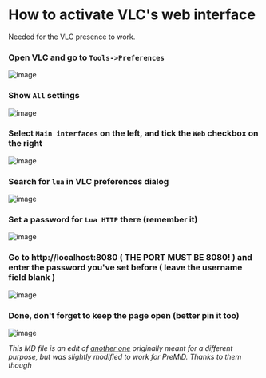 # How to activate VLC's web interface
Needed for the VLC presence to work.

### Open VLC and go to `Tools->Preferences`
![image](https://doomlord.s-ul.eu/Hqf0JbyH)

### Show `All` settings
![image](https://doomlord.s-ul.eu/k4ZnNFFa)

### Select `Main interfaces` on the left, and tick the `Web` checkbox on the right
![image](https://doomlord.s-ul.eu/LdodKcFh)

### Search for `lua` in VLC preferences dialog
![image](https://doomlord.s-ul.eu/0NBN15Sb)

### Set a password for `Lua HTTP` there (remember it)
![image](https://doomlord.s-ul.eu/LR9MZk2P)

### Go to http://localhost:8080 **( THE PORT MUST BE 8080! )** and enter the password you've set before **( leave the username field blank )**
![image](https://doomlord.s-ul.eu/GKzMdZAl)
 
### Done, don't forget to keep the page open (better pin it too)
![image](https://doomlord.s-ul.eu/iHuiBr8x)


*This MD file is an edit of [another one](https://github.com/azrafe7/vlc4youtube/blob/master/instructions/how-to-enable-vlc-web-interface.md) originally meant for a different purpose, but was slightly modified to work for PreMiD. Thanks to them though*
